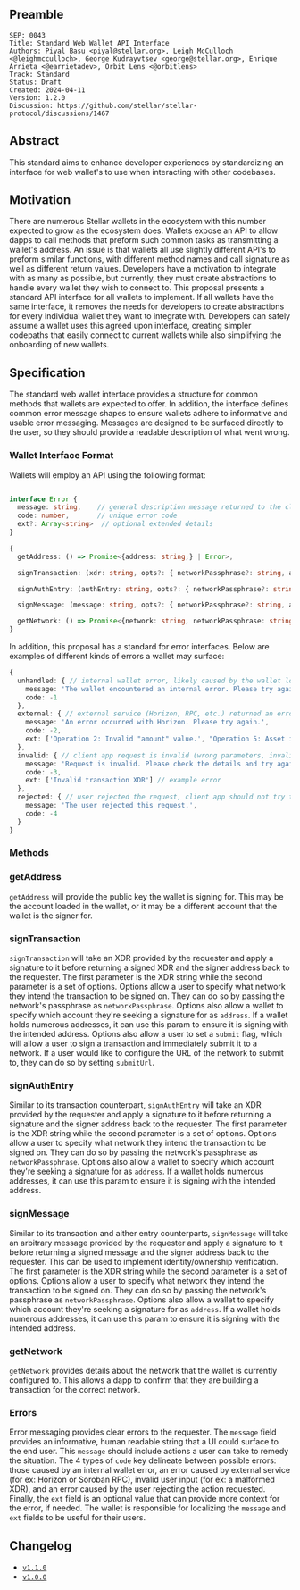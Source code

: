 ## Preamble

```
SEP: 0043
Title: Standard Web Wallet API Interface
Authors: Piyal Basu <piyal@stellar.org>, Leigh McCulloch <@leighmcculloch>, George Kudrayvtsev <george@stellar.org>, Enrique Arrieta <@earrietadev>, Orbit Lens <@orbitlens>
Track: Standard
Status: Draft
Created: 2024-04-11
Version: 1.2.0
Discussion: https://github.com/stellar/stellar-protocol/discussions/1467
```

## Abstract

This standard aims to enhance developer experiences by standardizing an interface for web wallet's to use when
interacting with other codebases.

## Motivation

There are numerous Stellar wallets in the ecosystem with this number expected to grow as the ecosystem does. Wallets
expose an API to allow dapps to call methods that preform such common tasks as transmitting a wallet's address. An issue
is that wallets all use slightly different API's to preform similar functions, with different method names and call
signature as well as different return values. Developers have a motivation to integrate with as many as possible, but
currently, they must create abstractions to handle every wallet they wish to connect to. This proposal presents a
standard API interface for all wallets to implement. If all wallets have the same interface, it removes the needs for
developers to create abstractions for every individual wallet they want to integrate with. Developers can safely assume
a wallet uses this agreed upon interface, creating simpler codepaths that easily connect to current wallets while also
simplifying the onboarding of new wallets.

## Specification

The standard web wallet interface provides a structure for common methods that wallets are expected to offer. In
addition, the interface defines common error message shapes to ensure wallets adhere to informative and usable error
messaging. Messages are designed to be surfaced directly to the user, so they should provide a readable description of
what went wrong.

### Wallet Interface Format

Wallets will employ an API using the following format:

```typescript

interface Error {
  message: string,    // general description message returned to the client app
  code: number,       // unique error code
  ext?: Array<string>  // optional extended details
}

{
  getAddress: () => Promise<{address: string;} | Error>,

  signTransaction: (xdr: string, opts?: { networkPassphrase?: string, address?: string; submit?: boolean; submitUrl?: string; }) => Promise<{signedTxXdr: string; signerAddress: string;} | Error>,

  signAuthEntry: (authEntry: string, opts?: { networkPassphrase?: string, address?: string }) => Promise<{signedAuthEntry: string; signerAddress: string;} | Error>,

  signMessage: (message: string, opts?: { networkPassphrase?: string, address?: string }) => Promise<{signedMessage: string; signerAddress: string;} | Error>,

  getNetwork: () => Promise<{network: string, networkPassphrase: string}>
}
```

In addition, this proposal has a standard for error interfaces. Below are examples of different kinds of errors a wallet
may surface:

```typescript
{
  unhandled: { // internal wallet error, likely caused by the wallet logic itself
    message: 'The wallet encountered an internal error. Please try again or contact the wallet if the problem persists.',
    code: -1
  },
  external: { // external service (Horizon, RPC, etc.) returned an error
    message: 'An error occurred with Horizon. Please try again.',
    code: -2,
    ext: ['Operation 2: Invalid "amount" value.', "Operation 5: Asset issuer is required."] // malformed tx error example
  },
  invalid: { // client app request is invalid (wrong parameters, invalid transaction XDR, etc.)
    message: 'Request is invalid. Please check the details and try again.',
    code: -3,
    ext: ['Invalid transaction XDR'] // example error
  },
  rejected: { // user rejected the request, client app should not try to retry the request
    message: 'The user rejected this request.',
    code: -4
  }
}

```

### Methods

### getAddress

`getAddress` will provide the public key the wallet is signing for. This may be the account loaded in the wallet, or it
may be a different account that the wallet is the signer for.

### signTransaction

`signTransaction` will take an XDR provided by the requester and apply a signature to it before returning a signed XDR
and the signer address back to the requester. The first parameter is the XDR string while the second parameter is a set
of options. Options allow a user to specify what network they intend the transaction to be signed on. They can do so by
passing the network's passphrase as `networkPassphrase`. Options also allow a wallet to specify which account they're
seeking a signature for as `address`. If a wallet holds numerous addresses, it can use this param to ensure it is
signing with the intended address. Options also allow a user to set a `submit` flag, which will allow a user to sign a
transaction and immediately submit it to a network. If a user would like to configure the URL of the network to submit
to, they can do so by setting `submitUrl`.

### signAuthEntry

Similar to its transaction counterpart, `signAuthEntry` will take an XDR provided by the requester and apply a signature
to it before returning a signature and the signer address back to the requester. The first parameter is the XDR string
while the second parameter is a set of options. Options allow a user to specify what network they intend the transaction
to be signed on. They can do so by passing the network's passphrase as `networkPassphrase`. Options also allow a wallet
to specify which account they're seeking a signature for as `address`. If a wallet holds numerous addresses, it can use
this param to ensure it is signing with the intended address.

### signMessage

Similar to its transaction and aither entry counterparts, `signMessage` will take an arbitrary message provided by the
requester and apply a signature to it before returning a signed message and the signer address back to the requester.
This can be used to implement identity/ownership verification. The first parameter is the XDR string while the second
parameter is a set of options. Options allow a user to specify what network they intend the transaction to be signed on.
They can do so by passing the network's passphrase as `networkPassphrase`. Options also allow a wallet to specify which
account they're seeking a signature for as `address`. If a wallet holds numerous addresses, it can use this param to
ensure it is signing with the intended address.

### getNetwork

`getNetwork` provides details about the network that the wallet is currently configured to. This allows a dapp to
confirm that they are building a transaction for the correct network.

### Errors

Error messaging provides clear errors to the requester. The `message` field provides an informative, human readable
string that a UI could surface to the end user. This `message` should include actions a user can take to remedy the
situation. The 4 types of `code` key delineate between possible errors: those caused by an internal wallet error, an
error caused by external service (for ex: Horizon or Soroban RPC), invalid user input (for ex: a malformed XDR), and an
error caused by the user rejecting the action requested. Finally, the `ext` field is an optional value that can provide
more context for the error, if needed. The wallet is responsible for localizing the `message` and `ext` fields to be
useful for their users.

## Changelog

- [`v1.1.0`](https://github.com/stellar/stellar-protocol/pull/1478/commits/790ee6730296eeae0b619a82abfb43a2db3202eb)
- [`v1.0.0`](https://github.com/stellar/stellar-protocol/blob/fe1abbd181fb8a69213a7d711d19f4b31fd9b853/ecosystem/sep-0043.md)
